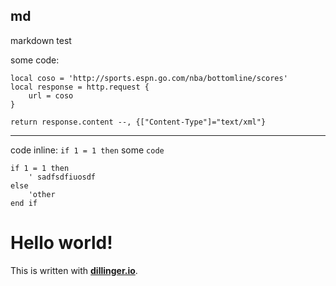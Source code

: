 md
--------------------

markdown test


some code:

	local coso = 'http://sports.espn.go.com/nba/bottomline/scores'
	local response = http.request {
		url = coso
	}
	
	return response.content --, {["Content-Type"]="text/xml"}


------------------------


code inline: `if 1 = 1 then`
some `code`

	if 1 = 1 then
		' sadfsdfiuosdf
	else
		'other
	end if
	

# Hello world!
This is written with **[dillinger.io][1]**.

[1]: dillinger.io

